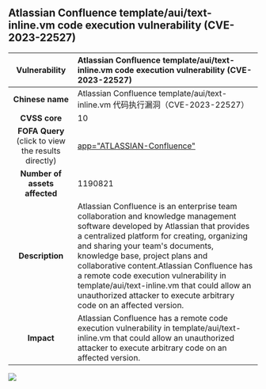 ## Atlassian Confluence template/aui/text-inline.vm code execution vulnerability (CVE-2023-22527)

|   **Vulnerability**  | 	Atlassian Confluence template/aui/text-inline.vm code execution vulnerability (CVE-2023-22527)  |
| :----:   | :-----|
|  **Chinese name**  | 		Atlassian Confluence template/aui/text-inline.vm 代码执行漏洞（CVE-2023-22527） |
| **CVSS core**  | 	10 |
| **FOFA Query**  (click to view the results directly)| [	app="ATLASSIAN-Confluence"](https://en.fofa.info/result?qbase64=aGVhZGVyPSJYLUNvbmZsdWVuY2UtIiB8fCBiYW5uZXI9IlgtQ29uZmx1ZW5jZS0iIHx8IChib2R5PSJuYW1lPVwiY29uZmx1ZW5jZS1iYXNlLXVybFwiIiAmJiBib2R5PSJpZD1cImNvbS1hdGxhc3NpYW4tY29uZmx1ZW5jZSIpIHx8IHRpdGxlPSJBdGxhc3NpYW4gQ29uZmx1ZW5jZSIgfHwgKHRpdGxlPT0iRXJyb3JzIiAmJiBib2R5PSJDb25mbHVlbmNlIik%3D)|
| **Number of assets affected**  | 			1190821  |
| **Description**  | 	Atlassian Confluence is an enterprise team collaboration and knowledge management software developed by Atlassian that provides a centralized platform for creating, organizing and sharing your team's documents, knowledge base, project plans and collaborative content.Atlassian Confluence has a remote code execution vulnerability in template/aui/text-inline.vm that could allow an unauthorized attacker to execute arbitrary code on an affected version. |
| **Impact** | 	Atlassian Confluence has a remote code execution vulnerability in template/aui/text-inline.vm that could allow an unauthorized attacker to execute arbitrary code on an affected version. |

![](https://s3.bmp.ovh/imgs/2024/01/23/1888fed69ab36f7a.gif)
